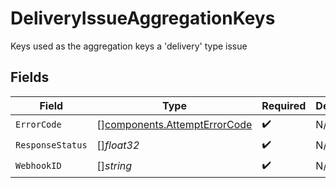 # DeliveryIssueAggregationKeys

Keys used as the aggregation keys a 'delivery' type issue


## Fields

| Field                                                                    | Type                                                                     | Required                                                                 | Description                                                              |
| ------------------------------------------------------------------------ | ------------------------------------------------------------------------ | ------------------------------------------------------------------------ | ------------------------------------------------------------------------ |
| `ErrorCode`                                                              | [][components.AttemptErrorCode](../../models/shared/attempterrorcode.md) | :heavy_check_mark:                                                       | N/A                                                                      |
| `ResponseStatus`                                                         | []*float32*                                                              | :heavy_check_mark:                                                       | N/A                                                                      |
| `WebhookID`                                                              | []*string*                                                               | :heavy_check_mark:                                                       | N/A                                                                      |
